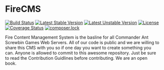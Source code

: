 # FireCMS
[![Build Status](https://travis-ci.org/Commander-Ant-Screwbin-Games/firecms.svg?branch=master)](https://travis-ci.org/Commander-Ant-Screwbin-Games/firecms)
[![Latest Stable Version](https://poser.pugx.org/commander-ant-screwbin-games/firecms/v/stable)](https://packagist.org/packages/commander-ant-screwbin-games/firecms)
[![Latest Unstable Version](https://poser.pugx.org/commander-ant-screwbin-games/firecms/v/unstable)](https://packagist.org/packages/commander-ant-screwbin-games/firecms)
[![License](https://poser.pugx.org/commander-ant-screwbin-games/firecms/license)](https://packagist.org/packages/commander-ant-screwbin-games/firecms)
[![Coverage Status](https://coveralls.io/repos/github/Commander-Ant-Screwbin-Games/firecms/badge.svg?branch=master)](https://coveralls.io/github/Commander-Ant-Screwbin-Games/firecms?branch=master)
[![composer.lock](https://poser.pugx.org/commander-ant-screwbin-games/firecms/composerlock)](https://packagist.org/packages/commander-ant-screwbin-games/firecms)

Fire Content Management System is the basline for all Commander Ant Screwbin Games Web Servers. All of our code is public and we are willing to share this CMS with you so if one day you want to create something you can. Anyone is allowed to commit to this awesome repository. Just be sure to read the Contribution Guidlines before contributing. We are an open book.
